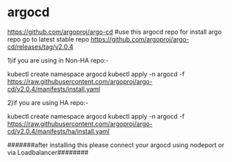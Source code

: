 # argocd
https://github.com/argoproj/argo-cd #use this argocd repo for install argo repo
go to latest stable repo
https://github.com/argoproj/argo-cd/releases/tag/v2.0.4

1)if you are using in Non-HA repo:-

kubectl create namespace argocd
kubectl apply -n argocd -f https://raw.githubusercontent.com/argoproj/argo-cd/v2.0.4/manifests/install.yaml

2)if you are using HA repo:-

kubectl create namespace argocd
kubectl apply -n argocd -f https://raw.githubusercontent.com/argoproj/argo-cd/v2.0.4/manifests/ha/install.yaml


#######after installing this please connect your argocd using nodeport or via Loadbalancer########
